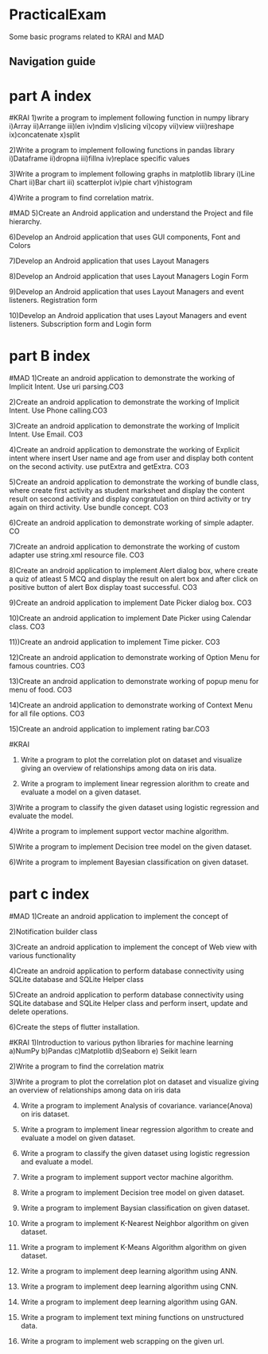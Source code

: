 # PracticalExam
Some basic programs related to KRAI and MAD
## Navigation guide
# part A index 
#KRAI
1)write a program to implement following function in numpy library
	i)Array	 ii)Arrange      iii)len	      iv)ndim
	v)slicing	 vi)copy	      vii)view     viii)reshape
	ix)concatenate	x)split
 
2)Write a program to implement following functions in pandas library
	i)Dataframe            ii)dropna            iii)fillna     iv)replace specific values
 
3)Write a program to implement following graphs in matplotlib library
	i)Line Chart            ii)Bar chart	     iii) scatterplot     iv)pie chart        v)histogram 
 
4)Write a program to find correlation matrix.

#MAD
5)Create an Android application and understand the Project and file hierarchy.

6)Develop an Android application that uses GUI components, Font and Colors

7)Develop an Android application that uses Layout Managers

8)Develop an Android application that uses Layout Managers Login Form

9)Develop an Android application that uses Layout Managers and event listeners. Registration form

10)Develop an Android application that uses Layout Managers and event listeners. Subscription form and Login form

# part B index
#MAD
1)Create an android application to demonstrate the working of Implicit Intent. Use uri parsing.CO3


2)Create an android application to demonstrate the working of Implicit Intent. Use Phone calling.CO3

3)Create an android application to demonstrate the working of Implicit Intent. Use Email. CO3

4)Create an android application to demonstrate the working of Explicit intent where insert User name and age from user and display both content on the second activity. use putExtra and getExtra. CO3

5)Create an android application to demonstrate the working of bundle class, where create first activity as student marksheet and display the content result on second activity and display congratulation on third activity or try again on third activity. Use bundle concept. CO3

6)Create an android application to demonstrate working of simple adapter. CO

7)Create an android application to demonstrate the working of custom adapter use string.xml resource file. CO3

8)Create an android application to implement Alert dialog box, where create a quiz of atleast 5 MCQ and display the result on alert box and after click on positive button of alert Box display toast successful. CO3

9)Create an android application to implement Date Picker dialog box. CO3

10)Create an android application to implement Date Picker using Calendar class. CO3

11))Create an android application to implement Time picker. CO3

12)Create an android application to demonstrate working of Option Menu for famous countries. CO3

13)Create an android application to demonstrate working of popup menu for menu of food. CO3

14)Create an android application to demonstrate working of Context Menu for all file options. CO3

15)Create an android application to implement rating bar.CO3

#KRAI
1) Write a program to plot the correlation plot on dataset and visualize giving an overview of relationships among data on iris data.

2) Write a program to implement linear regression alorithm to create and evaluate a model  on a given dataset.

3)Write a program to classify the given dataset using logistic  regression  and evaluate the model. 

4)Write a program to implement support vector machine algorithm.

5)Write a program to implement Decision tree model on the given dataset.

6)Write a program to implement Bayesian  classification on given  dataset.


# part c index
#MAD
1)Create an android application to implement the concept of

2)Notification builder class

3)Create an android application to implement the concept of Web view with various functionality

4)Create an android application to perform database connectivity using SQLite database and SQLite Helper class

5)Create an android application to perform database connectivity using SQLite database and SQLite Helper class and perform insert, update and delete operations.

6)Create the steps of flutter installation.

#KRAI
1)Introduction to various python libraries for machine learning
	a)NumPy
	b)Pandas
	c)Matplotlib
	d)Seaborn
	e) Seikit learn
 
2)Write a program to find the correlation matrix

3)Write a program to plot the correlation plot on dataset and visualize giving an overview of relationships among data on iris data

4) Write a program to implement Analysis of covariance. variance(Anova) on iris dataset.

5) Write a program to implement linear regression algorithm to create and evaluate a model on given dataset.

6) Write a program to classify the given dataset using logistic regression and evaluate a model.

7) Write a program to implement support vector machine algorithm.

8) Write a program to implement Decision tree model on given dataset.

9) Write a program to implement Baysian classification on given dataset.

10) Write a program to implement K-Nearest Neighbor algorithm on given dataset.

11) Write a program to implement K-Means Algorithm algorithm on given dataset.

12) Write a program to implement deep learning algorithm using ANN.

13) Write a program to implement deep learning algorithm using CNN.

14) Write a program to implement deep learning algorithm using GAN.

15) Write a program to implement text mining functions on unstructured data.

16) Write a program to implement web scrapping on the given url.
